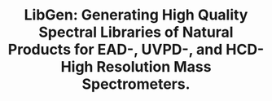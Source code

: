 ---
authors: Kong F, Keshet U, Shen T, Rodriguez E, Fiehn O
carousel: false
doi: 10.1021/acs.analchem.3c02263
featured: false
issue: '46'
journal: Analytical chemistry
keywords: '[]'
landmark: false
layout: '@/layouts/Publication.astro'
page: 16810-16818
pmcid: PMC11492814
pmid: 37939222
r03: R03OD034497
title: 'LibGen: Generating High Quality Spectral Libraries of Natural Products for
  EAD-, UVPD-, and HCD-High Resolution Mass Spectrometers.'
volume: '95'
year: 2023
---